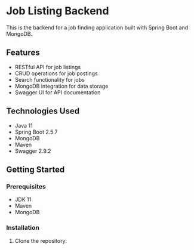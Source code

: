 # Job Listing Backend

This is the backend for a job finding application built with Spring Boot and MongoDB.

## Features

- RESTful API for job listings
- CRUD operations for job postings
- Search functionality for jobs
- MongoDB integration for data storage
- Swagger UI for API documentation

## Technologies Used

- Java 11
- Spring Boot 2.5.7
- MongoDB
- Maven
- Swagger 2.9.2

## Getting Started

### Prerequisites

- JDK 11
- Maven
- MongoDB

### Installation

1. Clone the repository: